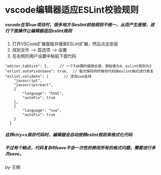 # vscode编辑器适应ESLint校验规则
##### vscode在写vue项目时，很多地方与eslint校验规则不统一，从而产生报错，进行下面操作让编辑器适应eslint规则
1. 打开VSCode扩展面板并搜索ESLint扩展，然后点击安装
2. 找到文件 ——> 首选项 ——> 设置
3. 在右侧的用户设置中粘贴下面代码
```
"editor.tabSize": 2,     // 一个Tab键的缩放长度，原始值为4，eslint规则为2
"eslint.autoFixOnSave": true,  // 每次保存的时候将代码按eslint格式进行修复
"eslint.validate": [       // 添加vue支持
    "javascript",
    "javascriptreact",
    {
        "language": "html",
        "autoFix": true
    },
    {
        "language": "vue",
        "autoFix": true
    }
  ]
```
##### 这样ctry+s保存代码时，编辑器会自动按照eslint规则来格式化代码
##### 不过有个缺点，代码复杂时save不会一次性的修改所有的格式问题，需要进行多次save。
by-王柳